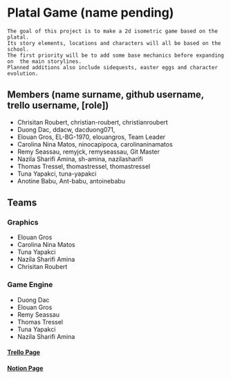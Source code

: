 # Platal Game (name pending)

    The goal of this project is to make a 2d isometric game based on the platal. 
    Its story elements, locations and characters will all be based on the school.
    The first priority will be to add some base mechanics before expanding on  the main storylines.
    Planned additions also include sidequests, easter eggs and character evolution.


## Members (name surname, github username, trello username, [role])

- Chrisitan Roubert, christian-roubert, christianroubert
- Duong Dac, ddacw, dacduong071,
- Elouan Gros, EL-BG-1970, elouangros, Team Leader
- Carolina Nina Matos, ninocapipoca, carolinaninamatos
- Remy Seassau, remyjck, remyseassau, Git Master
- Nazila Sharifi Amina, sh-amina, nazilasharifi
- Thomas Tressel, thomastressel, thomastressel
- Tuna Yapakci, tuna-yapakci
- Anotine Babu, Ant-babu, antoinebabu

## Teams

### Graphics

- Elouan Gros
- Carolina Nina Matos
- Tuna Yapakci
- Nazila Sharifi Amina
- Chrisitan Roubert


### Game Engine

- Duong Dac
- Elouan Gros
- Remy Seassau
- Thomas Tressel
- Tuna Yapakci
- Nazila Sharifi Amina

#### [Trello Page](https://trello.com/b/yN1MSB1b/platal-game)
#### [Notion Page](https://www.notion.so/Preliminary-notes-1cfb63b026dd48b6ae74da4d36dd5983)
